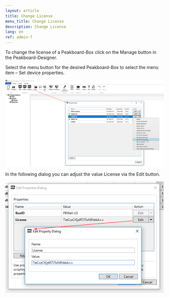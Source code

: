 ```yaml
---
layout: article
title: Change License
menu_title: Change License
description: Change License
lang: en
ref: admin-7
---
```

To change the license of a Peakboard-Box click on the Manage button in the Peakboard-Designer.

Select the menu button for the desired Peakboard-Box to select the menu item – Set device properties.

![image_1](/assets/images/admin/license/manage-dialog.png)

In the following dialog you can adjust the value License via the Edit button.

![image_1](/assets/images/admin/license/edit-license.png)
